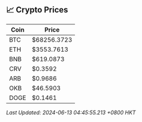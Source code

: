 ## 📈 Crypto Prices

| Coin | Price |
| ---- | ----- |
| BTC | $68256.3723 |
| ETH | $3553.7613 |
| BNB | $619.0873 |
| CRV | $0.3592 |
| ARB | $0.9686 |
| OKB | $46.5903 |
| DOGE | $0.1461 |

_Last Updated: 2024-06-13 04:45:55.213 +0800 HKT_